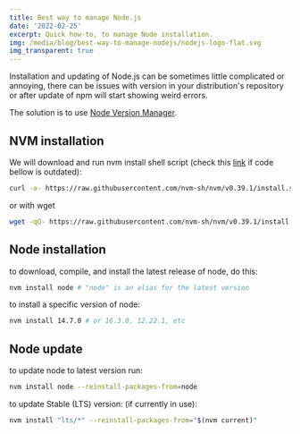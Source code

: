 ```yaml
---
title: Best way to manage Node.js
date: '2022-02-25'
excerpt: Quick how-to, to manage Node installation.
img: /media/blog/best-way-to-manage-nodejs/nodejs-logo-flat.svg
img_transparent: true
---
```


Installation and updating of Node.js can be sometimes little complicated or annoying, there can be issues with version in your distribution's repository or after update of npm will start showing weird errors.

The solution is to use [Node Version Manager](https://github.com/nvm-sh/nvm).

## NVM installation

We will download and run nvm install shell script (check this [link](https://github.com/nvm-sh/nvm#installing-and-updating) if code bellow is outdated):

```bash
curl -o- https://raw.githubusercontent.com/nvm-sh/nvm/v0.39.1/install.sh | bash
```

or with wget

```bash
wget -qO- https://raw.githubusercontent.com/nvm-sh/nvm/v0.39.1/install.sh | bash
```

## Node installation

to download, compile, and install the latest release of node, do this:

```bash
nvm install node # "node" is an alias for the latest version
```

to install a specific version of node:

```bash
nvm install 14.7.0 # or 16.3.0, 12.22.1, etc
```

## Node update

to update node to latest version run:

```bash
nvm install node --reinstall-packages-from=node
```

to update Stable (LTS) version: (if currently in use):

```bash
nvm install "lts/*" --reinstall-packages-from="$(nvm current)"
```
